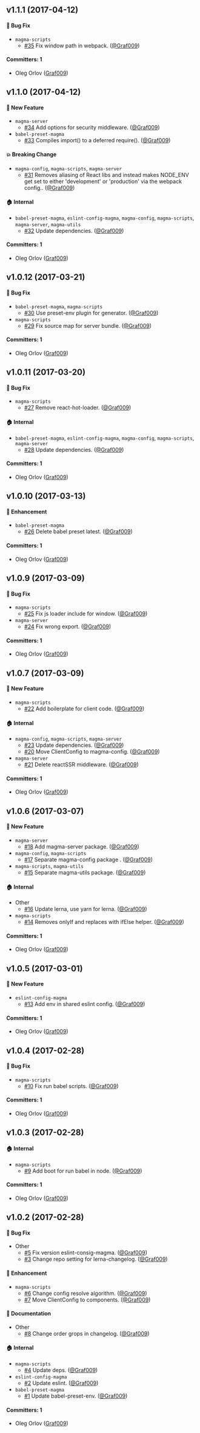 ## v1.1.1 (2017-04-12)

#### :bug: Bug Fix
* `magma-scripts`
  * [#35](https://github.com/lab009/magma/pull/35) Fix window path in webpack. ([@Graf009](https://github.com/Graf009))

#### Committers: 1
- Oleg Orlov ([Graf009](https://github.com/Graf009))

## v1.1.0 (2017-04-12)

#### :rocket: New Feature
* `magma-server`
  * [#34](https://github.com/lab009/magma/pull/34) Add options for security middleware. ([@Graf009](https://github.com/Graf009))
* `babel-preset-magma`
  * [#33](https://github.com/lab009/magma/pull/33) Compiles import() to a deferred require(). ([@Graf009](https://github.com/Graf009))

#### :boom: Breaking Change
* `magma-config`, `magma-scripts`, `magma-server`
  * [#31](https://github.com/lab009/magma/pull/31) Removes aliasing of React libs and instead makes NODE_ENV get set to either 'development' or 'production' via the webpack config.. ([@Graf009](https://github.com/Graf009))

#### :house: Internal
* `babel-preset-magma`, `eslint-config-magma`, `magma-config`, `magma-scripts`, `magma-server`, `magma-utils`
  * [#32](https://github.com/lab009/magma/pull/32) Update dependencies. ([@Graf009](https://github.com/Graf009))

#### Committers: 1
- Oleg Orlov ([Graf009](https://github.com/Graf009))

## v1.0.12 (2017-03-21)

#### :bug: Bug Fix
* `babel-preset-magma`, `magma-scripts`
  * [#30](https://github.com/lab009/magma/pull/30) Use preset-env plugin for generator. ([@Graf009](https://github.com/Graf009))
* `magma-scripts`
  * [#29](https://github.com/lab009/magma/pull/29) Fix source map for server bundle. ([@Graf009](https://github.com/Graf009))

#### Committers: 1
- Oleg Orlov ([Graf009](https://github.com/Graf009))

## v1.0.11 (2017-03-20)

#### :bug: Bug Fix
* `magma-scripts`
  * [#27](https://github.com/lab009/magma/pull/27) Remove react-hot-loader. ([@Graf009](https://github.com/Graf009))

#### :house: Internal
* `babel-preset-magma`, `eslint-config-magma`, `magma-config`, `magma-scripts`, `magma-server`
  * [#28](https://github.com/lab009/magma/pull/28) Update dependencies. ([@Graf009](https://github.com/Graf009))

#### Committers: 1
- Oleg Orlov ([Graf009](https://github.com/Graf009))

## v1.0.10 (2017-03-13)

#### :nail_care: Enhancement
* `babel-preset-magma`
  * [#26](https://github.com/lab009/magma/pull/26) Delete babel preset latest. ([@Graf009](https://github.com/Graf009))

#### Committers: 1
- Oleg Orlov ([Graf009](https://github.com/Graf009))

## v1.0.9 (2017-03-09)

#### :bug: Bug Fix
* `magma-scripts`
  * [#25](https://github.com/lab009/magma/pull/25) Fix js loader include for window. ([@Graf009](https://github.com/Graf009))
* `magma-server`
  * [#24](https://github.com/lab009/magma/pull/24) Fix wrong export. ([@Graf009](https://github.com/Graf009))

#### Committers: 1
- Oleg Orlov ([Graf009](https://github.com/Graf009))

## v1.0.7 (2017-03-09)

#### :rocket: New Feature
* `magma-scripts`
  * [#22](https://github.com/lab009/magma/pull/22) Add boilerplate for client code. ([@Graf009](https://github.com/Graf009))

#### :house: Internal
* `magma-config`, `magma-scripts`, `magma-server`
  * [#23](https://github.com/lab009/magma/pull/23) Update dependencies. ([@Graf009](https://github.com/Graf009))
  * [#20](https://github.com/lab009/magma/pull/20) Move ClientConfig to magma-config. ([@Graf009](https://github.com/Graf009))
* `magma-server`
  * [#21](https://github.com/lab009/magma/pull/21) Delete reactSSR middleware. ([@Graf009](https://github.com/Graf009))

#### Committers: 1
- Oleg Orlov ([Graf009](https://github.com/Graf009))

## v1.0.6 (2017-03-07)

#### :rocket: New Feature
* `magma-server`
  * [#18](https://github.com/lab009/magma/pull/18) Add magma-server package. ([@Graf009](https://github.com/Graf009))
* `magma-config`, `magma-scripts`
  * [#17](https://github.com/lab009/magma/pull/17) Separate magma-config package . ([@Graf009](https://github.com/Graf009))
* `magma-scripts`, `magma-utils`
  * [#15](https://github.com/lab009/magma/pull/15) Separate magma-utils package. ([@Graf009](https://github.com/Graf009))

#### :house: Internal
* Other
  * [#16](https://github.com/lab009/magma/pull/16) Update lerna, use yarn for lerna. ([@Graf009](https://github.com/Graf009))
* `magma-scripts`
  * [#14](https://github.com/lab009/magma/pull/14) Removes onlyIf and replaces with ifElse helper. ([@Graf009](https://github.com/Graf009))

#### Committers: 1
- Oleg Orlov ([Graf009](https://github.com/Graf009))

## v1.0.5 (2017-03-01)

#### :rocket: New Feature
* `eslint-config-magma`
  * [#13](https://github.com/lab009/magma/pull/13) Add env in shared eslint config. ([@Graf009](https://github.com/Graf009))

#### Committers: 1
- Oleg Orlov ([Graf009](https://github.com/Graf009))

## v1.0.4 (2017-02-28)

#### :bug: Bug Fix
* `magma-scripts`
  * [#10](https://github.com/lab009/magma/pull/10) Fix run babel scripts. ([@Graf009](https://github.com/Graf009))

#### Committers: 1
- Oleg Orlov ([Graf009](https://github.com/Graf009))

## v1.0.3 (2017-02-28)

#### :house: Internal
* `magma-scripts`
  * [#9](https://github.com/lab009/magma/pull/9) Add boot for run babel in node. ([@Graf009](https://github.com/Graf009))

#### Committers: 1
- Oleg Orlov ([Graf009](https://github.com/Graf009))

## v1.0.2 (2017-02-28)

#### :bug: Bug Fix
* Other
  * [#5](https://github.com/lab009/magma/pull/5) Fix version eslint-consig-magma. ([@Graf009](https://github.com/Graf009))
  * [#3](https://github.com/lab009/magma/pull/3) Change repo setting for lerna-changelog. ([@Graf009](https://github.com/Graf009))

#### :nail_care: Enhancement
* `magma-scripts`
  * [#6](https://github.com/lab009/magma/pull/6) Change config resolve algorithm. ([@Graf009](https://github.com/Graf009))
  * [#7](https://github.com/lab009/magma/pull/7) Move ClientConfig to components. ([@Graf009](https://github.com/Graf009))

#### :memo: Documentation
* Other
  * [#8](https://github.com/lab009/magma/pull/8) Change order grops in changelog. ([@Graf009](https://github.com/Graf009))

#### :house: Internal
* `magma-scripts`
  * [#4](https://github.com/lab009/magma/pull/4) Update deps. ([@Graf009](https://github.com/Graf009))
* `eslint-config-magma`
  * [#2](https://github.com/lab009/magma/pull/2) Update eslint. ([@Graf009](https://github.com/Graf009))
* `babel-preset-magma`
  * [#1](https://github.com/lab009/magma/pull/1) Update babel-preset-env. ([@Graf009](https://github.com/Graf009))

#### Committers: 1
- Oleg Orlov ([Graf009](https://github.com/Graf009))
